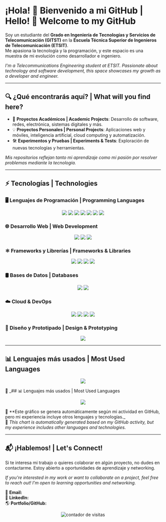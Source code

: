 
# ¡Hola! 👋 Bienvenido a mi GitHub | Hello! 👋 Welcome to my GitHub  

Soy un estudiante del **Grado en Ingeniería de Tecnologías y Servicios de Telecomunicación (GITST)** en la **Escuela Técnica Superior de Ingenieros de Telecomunicación (ETSIT)**.  
Me apasiona la tecnología y la programación, y este espacio es una muestra de mi evolución como desarrollador e ingeniero.  

_I'm a Telecommunications Engineering student at ETSIT. Passionate about technology and software development, this space showcases my growth as a developer and engineer._  

---

## 🔍 ¿Qué encontrarás aquí? | What will you find here?  

- 🚀 **Proyectos Académicos | Academic Projects**: Desarrollo de software, redes, electrónica, sistemas digitales y más.  
- 💡 **Proyectos Personales | Personal Projects**: Aplicaciones web y móviles, inteligencia artificial, cloud computing y automatización.  
- 🛠️ **Experimentos y Pruebas | Experiments & Tests**: Exploración de nuevas tecnologías y herramientas.  

_Mis repositorios reflejan tanto mi aprendizaje como mi pasión por resolver problemas mediante la tecnología._  

---

## ⚡ Tecnologías | Technologies  

### 🖥️ Lenguajes de Programación | Programming Languages  
<p align="center">
  <img src="https://img.shields.io/badge/java-%23ED8B00.svg?style=for-the-badge&logo=openjdk&logoColor=white"/>
  <img src="https://img.shields.io/badge/javascript-%23F7DF1E.svg?style=for-the-badge&logo=javascript&logoColor=black"/>
  <img src="https://img.shields.io/badge/typescript-%23007ACC.svg?style=for-the-badge&logo=typescript&logoColor=white"/>
  <img src="https://img.shields.io/badge/python-%233776AB.svg?style=for-the-badge&logo=python&logoColor=white"/>
  <img src="https://img.shields.io/badge/c-%2300599C.svg?style=for-the-badge&logo=c&logoColor=white"/>
  <img src="https://img.shields.io/badge/swift-%23FA7343.svg?style=for-the-badge&logo=swift&logoColor=white"/>
  <img src="https://img.shields.io/badge/VHDL-%2300599C.svg?style=for-the-badge&logo=verilog&logoColor=white"/>
</p>

### 🌐 Desarrollo Web | Web Development  
<p align="center">
  <img src="https://img.shields.io/badge/html5-%23E34F26.svg?style=for-the-badge&logo=html5&logoColor=white"/>
  <img src="https://img.shields.io/badge/css3-%231572B6.svg?style=for-the-badge&logo=css3&logoColor=white"/>
  <img src="https://img.shields.io/badge/sass-%23CC6699.svg?style=for-the-badge&logo=sass&logoColor=white"/>
</p>

### ⚛️ Frameworks y Librerías | Frameworks & Libraries  
<p align="center">
  <img src="https://img.shields.io/badge/react-%2361DAFB.svg?style=for-the-badge&logo=react&logoColor=black"/>
  <img src="https://img.shields.io/badge/react%20native-%2361DAFB.svg?style=for-the-badge&logo=react&logoColor=black"/>
  <img src="https://img.shields.io/badge/node.js-%23339933.svg?style=for-the-badge&logo=node.js&logoColor=white"/>
  <img src="https://img.shields.io/badge/docker--compose-%232496ED.svg?style=for-the-badge&logo=docker&logoColor=white"/>
</p>

### 🛢️ Bases de Datos | Databases  
<p align="center">
  <img src="https://img.shields.io/badge/mysql-%234479A1.svg?style=for-the-badge&logo=mysql&logoColor=white"/>
  <img src="https://img.shields.io/badge/sqlite-%2307405e.svg?style=for-the-badge&logo=sqlite&logoColor=white"/>
</p>

### ☁️ Cloud & DevOps  
<p align="center">
  <img src="https://img.shields.io/badge/GoogleCloud-%234285F4.svg?style=for-the-badge&logo=google-cloud&logoColor=white"/>
  <img src="https://img.shields.io/badge/docker-%232496ED.svg?style=for-the-badge&logo=docker&logoColor=white"/>
  <img src="https://img.shields.io/badge/kubernetes-%23326CE5.svg?style=for-the-badge&logo=kubernetes&logoColor=white"/>
  <img src="https://img.shields.io/badge/kvm-%23007396.svg?style=for-the-badge&logo=linux&logoColor=white"/>
</p>

### 🎨 Diseño y Prototipado | Design & Prototyping  
<p align="center">
  <img src="https://img.shields.io/badge/figma-%23F24E1E.svg?style=for-the-badge&logo=figma&logoColor=white"/>
</p>

---

## 📊 Lenguajes más usados | Most Used Languages  

<p align="center">
  <img src="https://github-readme-stats.vercel.app/api/top-langs/?username=serguccierrez&layout=compact&theme=white&langs_count=8"/>
</p>


🔹 _## 📊 Lenguajes más usados | Most Used Languages  

<p align="center">
  <img src="https://github-readme-stats.vercel.app/api/top-langs/?username=serguccierrez&layout=compact&theme=white&langs_count=8"/>
</p>

🔹 **Este gráfico se genera automáticamente según mi actividad en GitHub, pero mi experiencia incluye otros lenguajes y tecnologías._  
🔹 _This chart is automatically generated based on my GitHub activity, but my experience includes other languages and technologies._  

---

## 📬 ¡Hablemos! | Let's Connect!  

Si te interesa mi trabajo o quieres colaborar en algún proyecto, no dudes en contactarme. Estoy abierto a oportunidades de aprendizaje y networking.  

_If you're interested in my work or want to collaborate on a project, feel free to reach out! I'm open to learning opportunities and networking._  

📧 **Email:**   
💼 **LinkedIn:**   
🌎 **Portfolio/GitHub:**   
<p align="center"> <img src="https://komarev.com/ghpvc/?username=serguccierrez&label=👀%20Profile%20Views&color=blueviolet&style=for-the-badge" alt="contador de visitas" /> </p>
